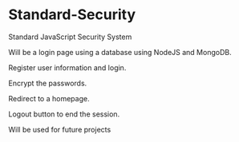 # Standard-Security
Standard JavaScript Security System

Will be a login page using a database using NodeJS and MongoDB.

Register user information and login.

Encrypt the passwords.

Redirect to a homepage.

Logout button to end the session.

Will be used for future projects
